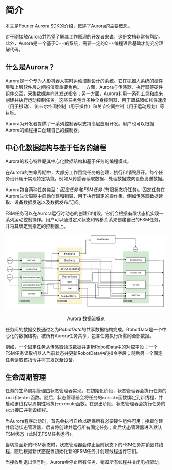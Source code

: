 ﻿# 简介

本文是Fourier Aurora SDK的介绍，概述了Aurora的主要概念。

对于刚接触Aurora并希望了解其工作原理的开发者来说，这份文档非常有帮助。此外，Aurora是一个基于C++的系统，需要一定的C++编程语言基础才能充分理解代码。

## 什么是Aurora？

Aurora是一个专为人形机器人实时运动控制设计的系统。它在机器人系统的硬件层和上层软件层之间扮演着重要角色。一方面，Aurora与传感器、执行器等硬件组件交互，采集数据并向其发送指令；另一方面，Aurora利用一系列工具和库来创建并执行运动控制任务。这些任务包含多种全身控制器，用于跟踪诸如线性速度（用于移动）、笛卡尔空间控制（用于操作）和关节空间控制（用于运动规划）等目标。

Aurora为开发者提供了一系列控制器以支持高层应用开发。用户也可以根据Aurora的编程接口创建自己的控制器。

## 中心化数据结构与基于任务的编程

Aurora的核心特性是其中心化数据结构和基于任务的编程模式。

在Aurora的生命周期中，大部分工作围绕任务的创建、执行和销毁展开。每个任务设计用于实现特定功能，例如从传感器读取数据、处理数据或向设备发送数据。

Aurora包含两种任务类型：*固定任务* 和*FSM任务* (有限状态机任务)。固定任务在Aurora生命周期中自动创建和销毁，用于执行固定的操作集，例如传感器数据读取、设备数据发送以及数据发布/订阅。

FSM任务可以在Aurora运行时动态的创建和销毁。它们会根据有限状态机实现一系列运动控制操作。用户可以通过定义状态和转移关系来创建自己的FSM任务，并将其绑定到指定的控制器上。

![aurora_dataflow](../image/aurora_dataflow.png)
<div align="center">Aurora 数据流概览 </div>

任务间的数据交换通过名为*RobotData*的共享数据结构完成。RobotData是一个中心化的数据结构，被所有Aurora任务共享，包含任务执行所需的全部数据。

例如，一个固定任务从传感器读取数据并更新RobotData中的对应字段；一个FSM任务读取机器人当前状态并更新RobotData中的指令字段；随后另一个固定任务读取该指令并将其发送至设备。

## 生命周期管理

任务的生命周期管理由状态管理器实现。在初始化阶段，状态管理器会执行任务的`init`和`enter`函数。随后，状态管理器会将任务的`execute`函数绑定到新线程，并启动该线程以周期性地执行execute函数。在退出阶段，状态管理器会执行任务的`exit`接口并销毁线程。

当Aurora程序启动时，首先会执行自检以确保所有必要硬件组件可用；接着创建并启动状态管理器，后者将创建并运行所有固定任务；此后状态管理器进入默认FSM状态（此时无FSM任务运行）。

当切换至新的FSM状态时，状态管理器会停止当前状态下的FSM任务并销毁其线程，随后根据新状态配置初始化新的FSM任务并创建线程运行它们。

当接收到退出信号时，Aurora会停止所有任务、销毁所有线程并关闭电机驱动。
